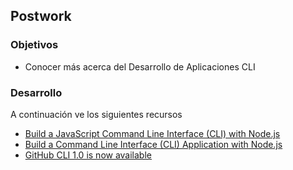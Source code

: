## Postwork

### Objetivos

+ Conocer más acerca del Desarrollo de Aplicaciones CLI

### Desarrollo

A continuación ve los siguientes recursos

+ [Build a JavaScript Command Line Interface (CLI) with Node.js](https://www.sitepoint.com/javascript-command-line-interface-cli-node-js/)
+ [Build a Command Line Interface (CLI) Application with Node.js](https://codeburst.io/build-a-command-line-interface-cli-application-with-node-js-59becec90e28)
+ [GitHub CLI 1.0 is now available](https://github.blog/2020-09-17-github-cli-1-0-is-now-available/)
